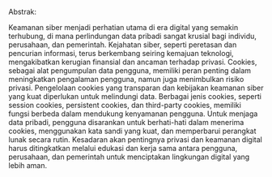 Abstrak:

Keamanan siber menjadi perhatian utama di era digital yang semakin terhubung, di mana perlindungan data pribadi sangat krusial bagi individu, perusahaan, dan pemerintah. 
Kejahatan siber, seperti peretasan dan pencurian informasi, terus berkembang seiring kemajuan teknologi, mengakibatkan kerugian finansial dan ancaman terhadap privasi. 
Cookies, sebagai alat pengumpulan data pengguna, memiliki peran penting dalam meningkatkan pengalaman pengguna, namun juga menimbulkan risiko privasi. 
Pengelolaan cookies yang transparan dan kebijakan keamanan siber yang kuat diperlukan untuk melindungi data. 
Berbagai jenis cookies, seperti session cookies, persistent cookies, dan third-party cookies, memiliki fungsi berbeda dalam mendukung kenyamanan pengguna. 
Untuk menjaga data pribadi, pengguna disarankan untuk berhati-hati dalam menerima cookies, menggunakan kata sandi yang kuat, dan memperbarui perangkat lunak secara rutin. 
Kesadaran akan pentingnya privasi dan keamanan digital harus ditingkatkan melalui edukasi dan kerja sama antara pengguna, perusahaan, dan pemerintah untuk menciptakan lingkungan digital yang lebih aman.
